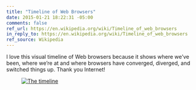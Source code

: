 ```yaml
---
title: "Timeline of Web Browsers"
date: 2015-01-21 18:22:31 -05:00
comments: false
ref_url: https://en.wikipedia.org/wiki/Timeline_of_web_browsers
in_reply_to: https://en.wikipedia.org/wiki/Timeline_of_web_browsers
ref_source: Wikipedia
---
```


I love this visual timeline of Web browsers because it shows where we’ve been, where we’re at and where browsers have converged, diverged, and switched things up. Thank you Internet!

<figure id="fig-2015-01-21-01" class="media-container"><a href="https://upload.wikimedia.org/wikipedia/commons/7/74/Timeline_of_web_browsers.svg">

<img src="https://upload.wikimedia.org/wikipedia/commons/thumb/7/74/Timeline_of_web_browsers.svg/320px-Timeline_of_web_browsers.svg.png"
     srcset="https://upload.wikimedia.org/wikipedia/commons/7/74/Timeline_of_web_browsers.svg"
     alt="The timeline" loading="lazy">

</a></figure>
